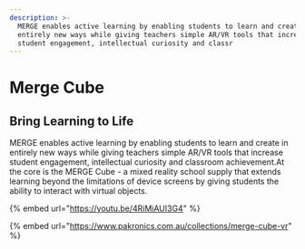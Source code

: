 ```yaml
---
description: >-
  MERGE enables active learning by enabling students to learn and create in
  entirely new ways while giving teachers simple AR/VR tools that increase
  student engagement, intellectual curiosity and classr
---
```


# Merge Cube

## Bring Learning to Life

MERGE enables active learning by enabling students to learn and create in entirely new ways while giving teachers simple AR/VR tools that increase student engagement, intellectual curiosity and classroom achievement.At the core is the MERGE Cube - a mixed reality school supply that extends learning beyond the limitations of device screens by giving students the ability to interact with virtual objects.

{% embed url="https://youtu.be/4RiMiAUI3G4" %}

{% embed url="https://www.pakronics.com.au/collections/merge-cube-vr" %}



